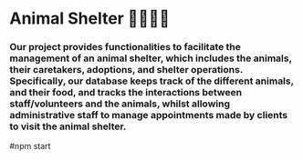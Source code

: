 # Animal Shelter 🐶🐱🐴🪿
### Our project provides functionalities to facilitate the management of an animal shelter, which includes the animals, their caretakers, adoptions, and shelter operations. Specifically, our database keeps track of the different animals, and their food, and tracks the interactions between staff/volunteers and the animals, whilst allowing administrative staff to manage appointments made by clients to visit the animal shelter.

#npm start


